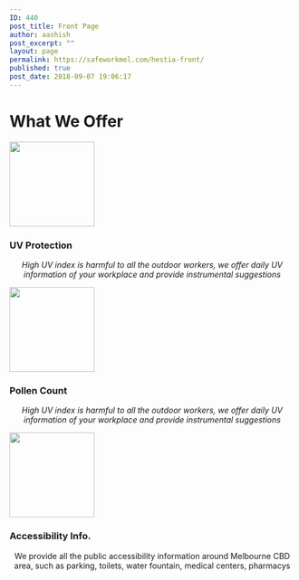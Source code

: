 ```yaml
---
ID: 440
post_title: Front Page
author: aashish
post_excerpt: ""
layout: page
permalink: https://safeworkmel.com/hestia-front/
published: true
post_date: 2018-09-07 19:06:17
---
```

<h1>What We Offer</h1>
<img width="150" height="150" src="https://safeworkmel.com/wp-content/uploads/2018/09/UV2-150x150.png" alt="" srcset="https://safeworkmel.com/wp-content/uploads/2018/09/UV2-150x150.png 150w, https://safeworkmel.com/wp-content/uploads/2018/09/UV2.png 270w" sizes="(max-width: 150px) 100vw, 150px">
<h3>UV Protection</h3>
<p style="text-align: center;"><em>High UV index is harmful to all the outdoor workers, we offer daily UV information of your workplace and provide instrumental suggestions</em></p>
										<img width="150" height="150" src="https://safeworkmel.com/wp-content/uploads/2018/09/pullen-count-150x150.png" alt="" srcset="https://safeworkmel.com/wp-content/uploads/2018/09/pullen-count-150x150.png 150w, https://safeworkmel.com/wp-content/uploads/2018/09/pullen-count.png 225w" sizes="(max-width: 150px) 100vw, 150px">
<h3>Pollen Count</h3>
<p style="text-align: center;"><em>High UV index is harmful to all the outdoor workers, we offer daily UV information of your workplace and provide instrumental suggestions</em></p>
										<img width="150" height="150" src="https://safeworkmel.com/wp-content/uploads/2018/09/Accessibility-150x150.png" alt="">
<h3>Accessibility Info.</h3>
<p style="text-align: center;">We provide all the public accessibility information around Melbourne CBD area, such as parking, toilets, water fountain, medical centers, pharmacys</p>